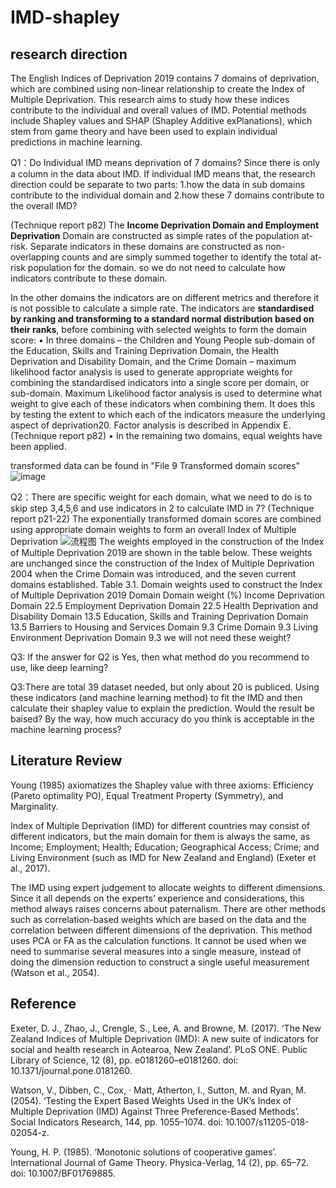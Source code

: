 # IMD-shapley
## research direction
The English Indices of Deprivation 2019 contains 7 domains of deprivation, which are combined using non-linear relationship to create the Index of Multiple Deprivation. 
This research aims to study how these indices contribute to the individual and overall values of IMD. Potential methods include Shapley values and SHAP (Shapley Additive exPlanations), which stem from game theory and have been used to explain individual predictions in machine learning. 


Q1：Do Individual IMD means deprivation of 7 domains? Since there is only a column in the data about IMD. If individual IMD means that, the research direction could be separate to two parts: 1.how the data in sub domains contribute to the individual domain and 2.how these 7 domains contribute to the overall IMD?

(Technique report p82)
The **Income Deprivation Domain and Employment Deprivation** Domain are constructed as simple rates of the population at-risk. Separate indicators in these domains are constructed as non-overlapping counts and are simply summed together to identify the total at-risk population for the domain. 
so we do not need to calculate how indicators contribute to these domain.


In the other domains the indicators are on different metrics and therefore it is not possible to calculate a simple rate. The indicators are **standardised by ranking and transforming to a standard normal distribution based on their ranks**, before combining with selected weights to form the domain score: 
• In three domains – the Children and Young People sub-domain of the Education, Skills and Training Deprivation Domain, the Health Deprivation and Disability Domain, and the Crime Domain – maximum likelihood factor analysis is used to generate appropriate weights for combining the standardised indicators into a single score per domain, or sub-domain. Maximum Likelihood factor analysis is used to determine what weight to give each of these indicators when combining them. It does this by testing the extent to which each of the indicators measure the underlying aspect of deprivation20. Factor analysis is described in Appendix E.  (Technique report p82)
• In the remaining two domains, equal weights have been applied. 

transformed data can be found in "File 9  Transformed domain scores"
![image](https://user-images.githubusercontent.com/71642902/119590957-516c4d00-be08-11eb-81d1-75c8bc13ca73.png)

Q2：There are specific weight for each domain, what we need to do is to skip step 3,4,5,6 and use indicators in 2 to calculate IMD in 7?
(Technique report p21-22)
The exponentially transformed domain scores are combined using appropriate domain weights to form an overall Index of Multiple Deprivation
![流程图](https://user-images.githubusercontent.com/71642902/119592065-60ec9580-be0a-11eb-8bb1-b0fd70f4ae99.png)
The weights employed in the construction of the Index of Multiple Deprivation 2019 are shown in the table below. These weights are unchanged since the construction of the Index of Multiple Deprivation 2004 when the Crime Domain was introduced, and the seven current domains established. 
Table 3.1. Domain weights used to construct the Index of Multiple Deprivation 2019 
Domain 	Domain weight (%) 
Income Deprivation Domain 	22.5 
Employment Deprivation Domain 	22.5 
Health Deprivation and Disability Domain 	13.5 
Education, Skills and Training Deprivation Domain 	13.5 
Barriers to Housing and Services Domain 	9.3 
Crime Domain 	9.3 
Living Environment Deprivation Domain 	9.3 
we will not need these weight?

Q3: If the answer for Q2 is Yes, then what method do you recommend to use, like deep learning?

Q3:There are total 39 dataset needed, but only about 20 is publiced. Using these indicators (and machine learning method) to fit the IMD and then calculate their shapley value to explain the prediction. Would the result be baised?  By the way, how much accuracy do you think is acceptable in the machine learning process?

## Literature Review
Young (1985) axiomatizes the Shapley value with three axioms: Efficiency (Pareto optimality PO), Equal Treatment Property (Symmetry), and Marginality.  
 
Index of Multiple Deprivation (IMD) for different countries may consist of different indicators, but the main domain for them is always the same, as Income; Employment; Health; Education; Geographical Access; Crime; and Living Environment (such as IMD for New Zealand and England) (Exeter et al., 2017). 

The IMD using expert judgement to allocate weights to different dimensions. Since it all depends on the experts’ experience and considerations, this method always raises concerns about paternalism. There are other methods such as correlation-based weights which are based on the data and the correlation between different dimensions of the deprivation. This method uses PCA or FA as the calculation functions. It cannot be used when we need to summarise several measures into a single measure, instead of doing the dimension reduction to construct a single useful measurement (Watson et al., 2054).

## Reference
Exeter, D. J., Zhao, J., Crengle, S., Lee, A. and Browne, M. (2017). ‘The New Zealand Indices of Multiple Deprivation (IMD): A new suite of indicators for social and health research in Aotearoa, New Zealand’. PLoS ONE. Public Library of Science, 12 (8), pp. e0181260–e0181260. doi: 10.1371/journal.pone.0181260.


Watson, V., Dibben, C., Cox, · Matt, Atherton, I., Sutton, M. and Ryan, M. (2054). ‘Testing the Expert Based Weights Used in the UK’s Index of Multiple Deprivation (IMD) Against Three Preference-Based Methods’. Social Indicators Research, 144, pp. 1055–1074. doi: 10.1007/s11205-018-02054-z.


Young, H. P. (1985). ‘Monotonic solutions of cooperative games’. International Journal of Game Theory. Physica-Verlag, 14 (2), pp. 65–72. doi: 10.1007/BF01769885.


